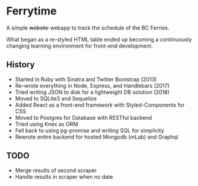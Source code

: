 # Ferrytime

A simple ~~website~~ webapp to track the schedule of the BC Ferries.

What began as a re-styled HTML table ended up becoming a continuously changing learning environment for front-end development.

## History
- Started in Ruby with Sinatra and Twitter Bootstrap (2013)
- Re-wrote everything in Node, Express, and Handlebars (2017)
- Tried writing JSON to disk for a lightweight DB solution (2018)
- Moved to SQLite3 and Sequelize
- Added React as a front-end framework with Styled-Components for CSS
- Moved to Postgres for Database with RESTful backend
- Tried using Knex as ORM
- Fell back to using pg-promise and writing SQL for simplicity
- Rewrote entire backend for hosted Mongodb (mLab) and Graphql


## TODO
- Merge results of second scraper
- Handle results in scraper when no date

